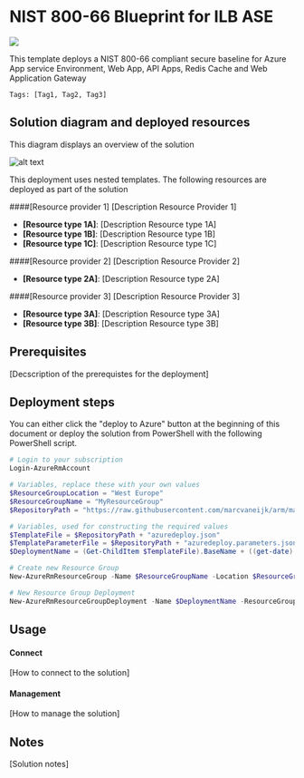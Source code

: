 ﻿# NIST 800-66 Blueprint for ILB ASE

<a href="https://portal.azure.com/#create/Microsoft.Template/uri/https://github.com/mayurshintre/Blueprints/ase-ilb-blueprint/azuredeploy.json" target="_blank">
    <img src="http://azuredeploy.net/deploybutton.png"/></a>

This template deploys a NIST 800-66 compliant secure baseline for Azure App service Environment, Web App, API Apps, Redis Cache and Web Application Gateway 

`Tags: [Tag1, Tag2, Tag3]`

## Solution diagram and deployed resources

This diagram displays an overview of the solution

![alt text](images/diagram.png "diagram")

This deployment uses nested templates.
The following resources are deployed as part of the solution

####[Resource provider 1]
[Description Resource Provider 1]
+ **[Resource type 1A]**: [Description Resource type 1A]
+ **[Resource type 1B]**: [Description Resource type 1B]
+ **[Resource type 1C]**: [Description Resource type 1C]

####[Resource provider 2]
[Description Resource Provider 2]
+ **[Resource type 2A]**: [Description Resource type 2A]

####[Resource provider 3]
[Description Resource Provider 3]
+ **[Resource type 3A]**: [Description Resource type 3A]
+ **[Resource type 3B]**: [Description Resource type 3B]

## Prerequisites

[Decscription of the prerequistes for the deployment]

## Deployment steps
You can either click the "deploy to Azure" button at the beginning of this document or deploy the solution from PowerShell with the following PowerShell script.

``` PowerShell
# Login to your subscription
Login-AzureRmAccount

# Variables, replace these with your own values
$ResourceGroupLocation = "West Europe"
$ResourceGroupName = "MyResourceGroup"
$RepositoryPath = "https://raw.githubusercontent.com/marcvaneijk/arm/master/200-nested/200-template/"

# Variables, used for constructing the required values
$TemplateFile = $RepositoryPath + "azuredeploy.json"
$TemplateParameterFile = $RepositoryPath + "azuredeploy.parameters.json"
$DeploymentName = (Get-ChildItem $TemplateFile).BaseName + ((get-date).ToUniversalTime()).ToString('MMddyyyyHHmmss')

# Create new Resource Group
New-AzureRmResourceGroup -Name $ResourceGroupName -Location $ResourceGroupLocation

# New Resource Group Deployment
New-AzureRmResourceGroupDeployment -Name $DeploymentName -ResourceGroupName $ResourceGroupName -TemplateFile $TemplateFile -TemplateParameterFile $TemplateParameterFile
```

## Usage
#### Connect
[How to connect to the solution]
#### Management
[How to manage the solution]

## Notes
[Solution notes]
